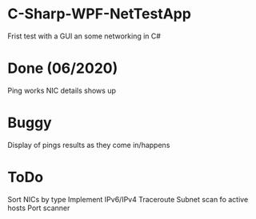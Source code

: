 # C-Sharp-WPF-NetTestApp
Frist test with a GUI an some networking in C#


# Done (06/2020)
Ping works
NIC details shows up

# Buggy
Display of pings results as they come in/happens

# ToDo
Sort NICs by type
Implement IPv6/IPv4 
Traceroute 
Subnet scan fo active hosts
Port scanner 

